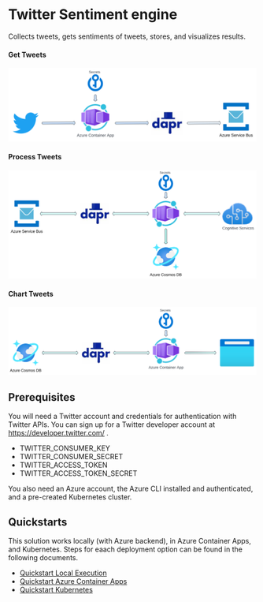 # Twitter Sentiment engine

Collects tweets, gets sentiments of tweets, stores, and visualizes results.

#### Get Tweets

![application architecture](./docs/images/get-tweet.png)

#### Process Tweets

![application architecture](./docs/images/process-tweet.png)

#### Chart Tweets

![application architecture](./docs/images/chart-tweets.png)

## Prerequisites

You will need a Twitter account and credentials for authentication with Twitter APIs. You can sign up for a Twitter developer account at https://developer.twitter.com/ .

- TWITTER_CONSUMER_KEY
- TWITTER_CONSUMER_SECRET
- TWITTER_ACCESS_TOKEN
- TWITTER_ACCESS_TOKEN_SECRET

You also need an Azure account, the Azure CLI installed and authenticated, and a pre-created Kubernetes cluster.

## Quickstarts

This solution works locally (with Azure backend), in Azure Container Apps, and Kubernetes. Steps for eaach deployment option can be found in the following documents.

- [Quickstart Local Execution](./docs/quickstart-local.md)
- [Quickstart Azure Container Apps](./docs/quickstart-azure-container-apps.md)
- [Quickstart Kubernetes](./docs/quickstart-kubernetes.md)
